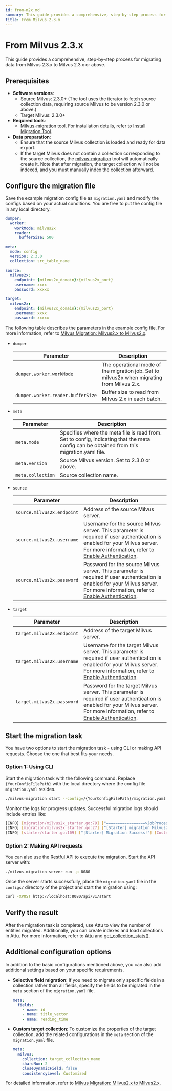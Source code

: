 ```yaml
---
id: from-m2x.md
summary: This guide provides a comprehensive, step-by-step process for migrating data from Milvus 2.3.x to Milvus 2.3.x or above.
title: From Milvus 2.3.x
---
```


# From Milvus 2.3.x

This guide provides a comprehensive, step-by-step process for migrating data from Milvus 2.3.x to Milvus 2.3.x or above.

## Prerequisites

- **Software versions**:
    - Source Milvus: 2.3.0+ (The tool uses the iterator to fetch source collection data, requiring source Milvus to be version 2.3.0 or above.)
    - Target Milvus: 2.3.0+
- **Required tools**:
    - [Milvus-migration](https://github.com/zilliztech/milvus-migration) tool. For installation details, refer to [Install Migration Tool](milvusdm_install.md).
- **Data preparation**:
    - Ensure that the source Milvus collection is loaded and ready for data export.
    - If the target Milvus does not contain a collection corresponding to the source collection, the [milvus-migration](https://github.com/zilliztech/milvus-migration) tool will automatically create it. Note that after migration, the target collection will not be indexed, and you must manually index the collection afterward.

## Configure the migration file

Save the example migration config file as `migration.yaml` and modify the configs based on your actual conditions. You are free to put the config file in any local directory.

```yaml
dumper:
  worker:
    workMode: milvus2x
    reader:
      bufferSize: 500

meta:
  mode: config
  version: 2.3.0
  collection: src_table_name

source:
  milvus2x:
    endpoint: {milvus2x_domain}:{milvus2x_port}
    username: xxxx
    password: xxxxx

target:
  milvus2x:
    endpoint: {milvus2x_domain}:{milvus2x_port}
    username: xxxx
    password: xxxxx
```

The following table describes the parameters in the example config file. For more information, refer to [Milvus Migration: Milvus2.x to Milvus2.x](https://github.com/zilliztech/milvus-migration/blob/main/README_2X.md#milvus-migration-milvus2x-to-milvus2x).

- `dumper`

    | Parameter | Description |
    | --- | --- |
    | `dumper.worker.workMode` | The operational mode of the migration job. Set to milvus2x when migrating from Milvus 2.x. |
    | `dumper.worker.reader.bufferSize` | Buffer size to read from Milvus 2.x in each batch. |

- `meta`

    | Parameter | Description |
    | --- | --- |
    | `meta.mode` | Specifies where the meta file is read from. Set to config, indicating that the meta config can be obtained from this migration.yaml file. |
    | `meta.version` | Source Milvus version. Set to 2.3.0 or above. |
    | `meta.collection` | Source collection name. |

- `source`

    | Parameter | Description |
    | --- | --- |
    | `source.milvus2x.endpoint` | Address of the source Milvus server. |
    | `source.milvus2x.username` | Username for the source Milvus server. This parameter is required if user authentication is enabled for your Milvus server. For more information, refer to [Enable Authentication](authenticate.md). |
    | `source.milvus2x.password` | Password for the source Milvus server. This parameter is required if user authentication is enabled for your Milvus server. For more information, refer to [Enable Authentication](authenticate.md). |

- `target`

    | Parameter | Description |
    | --- | --- |
    | `target.milvus2x.endpoint` | Address of the target Milvus server. |
    | `target.milvus2x.username` | Username for the target Milvus server. This parameter is required if user authentication is enabled for your Milvus server. For more information, refer to [Enable Authentication](authenticate.md). |
    | `target.milvus2x.password` | Password for the target Milvus server. This parameter is required if user authentication is enabled for your Milvus server. For more information, refer to [Enable Authentication](authenticate.md). |

## Start the migration task

You have two options to start the migration task - using CLI or making API requests. Choose the one that best fits your needs.

### Option 1: Using CLI

Start the migration task with the following command. Replace `{YourConfigFilePath}` with the local directory where the config file `migration.yaml` resides.

```bash
./milvus-migration start --config=/{YourConfigFilePath}/migration.yaml
```

Monitor the logs for progress updates. Successful migration logs should include entries like:

```bash
[INFO] [migration/milvus2x_starter.go:79] ["=================>JobProcess!"] [Percent=100]
[INFO] [migration/milvus2x_starter.go:27] ["[Starter] migration Milvus2x to Milvus2x finish!!!"] [Cost=94.877717375]
[INFO] [starter/starter.go:109] ["[Starter] Migration Success!"] [Cost=94.878243583]
```

### Option 2: Making API requests

You can also use the Restful API to execute the migration. Start the API server with:

```bash
./milvus-migration server run -p 8080
```

Once the server starts successfully, place the `migration.yaml` file in the `configs/` directory of the project and start the migration using:

```bash
curl -XPOST http://localhost:8080/api/v1/start
```

## Verify the result

After the migration task is completed, use Attu to view the number of entities migrated. Additionally, you can create indexes and load collections in Attu. For more information, refer to [Attu](https://github.com/zilliztech/attu) and [get_collection_stats()](https://milvus.io/api-reference/pymilvus/v2.4.x/MilvusClient/Collections/get_collection_stats.md).

## Additional configuration options

In addition to the basic configurations mentioned above, you can also add additional settings based on your specific requirements.

- **Selective field migration**: If you need to migrate only specific fields in a collection rather than all fields, specify the fields to be migrated in the `meta` section of the `migration.yaml` file.
    
    ```yaml
    meta:
      fields:
        - name: id
        - name: title_vector
        - name: reading_time
    ```
    
- **Custom target collection**: To customize the properties of the target collection, add the related configurations in the `meta` section of the `migration.yaml` file.
    
    ```yaml
    meta:
      milvus:
        collection: target_collection_name
        shardNum: 2
        closeDynamicField: false
        consistencyLevel: Customized
    ```
    

For detailed information, refer to [Milvus Migration: Milvus2.x to Milvus2.x](https://github.com/zilliztech/milvus-migration/blob/main/README_2X.md#milvus-migration-milvus2x-to-milvus2x).
